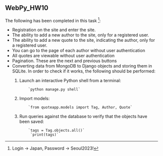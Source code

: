 ## WebPy_HW10

The following has been completed in this task [^1]:

* Registration on the site and enter the site. 
* The ability to add a new author to the site, only for a registered user. 
* The ability to add a new quote to the site, indicating the author, only for a registered user. 
* You can go to the page of each author without user authentication 
* All quotes are viewable without user authentication
* Pagination. These are the next and previous buttons 
* Converting data from MongoDB to Django objects and storing them in SQLite. In order to check if it works, the 
  following should be performed:
     1. Launch an interactive Python shell from a terminal:&nbsp;&nbsp;&nbsp;&nbsp;
     
                `python manage.py shell`
     2. Import models:&nbsp;&nbsp;&nbsp;&nbsp;
     
                `from quoteapp.models import Tag, Author, Quote`
     3. Run queries against the database to verify that the objects have been saved:&nbsp;&nbsp;&nbsp;&nbsp;
     
                `tags = Tag.objects.all()`
                 `print(tags)`



[^1]: Login -> Japan, 
      Password -> Seoul2023!
